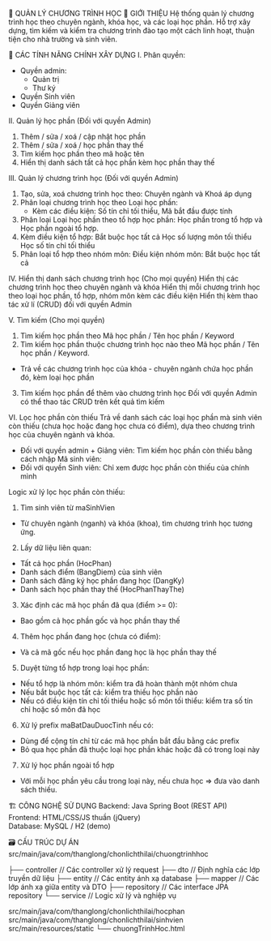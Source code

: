 📘 QUẢN LÝ CHƯƠNG TRÌNH HỌC
📝 GIỚI THIỆU
Hệ thống quản lý chương trình học theo chuyên ngành, khóa học, và các loại học phần. Hỗ trợ xây dựng, tìm kiếm và kiểm tra chương trình đào tạo một cách linh hoạt, thuận tiện cho nhà trường và sinh viên.

🚀 CÁC TÍNH NĂNG CHÍNH XÂY DỰNG
I. Phân quyền: 
  - Quyền admin:
    + Quản trị
    + Thư ký
  - Quyền Sinh viên
  - Quyền Giảng viên
  
II. Quản lý học phần (Đối với quyền Admin)
  1. Thêm / sửa / xoá / cập nhật học phần
  2. Thêm / sửa / xoá / học phần thay thế
  3. Tìm kiếm học phần theo mã hoặc tên
  4. Hiển thị danh sách tất cả học phần kèm học phần thay thế

III. Quản lý chương trình học (Đối với quyền Admin)
  1. Tạo, sửa, xoá chương trình học theo: Chuyên ngành và Khoá áp dụng
  2. Phân loại chương trình học theo Loại học phần:
     - Kèm các điều kiện: Số tín chỉ tối thiểu, Mã bắt đầu được tính
  3. Phân loại Loại học phần theo tổ hợp học phần: Học phần trong tổ hợp và Học phần ngoài tổ hợp. 
  4. Kèm điều kiện tổ hợp: Bắt buộc học tất cả
                            Học số lượng môn tối thiểu
                            Học số tín chỉ tối thiểu
  5. Phân loại tổ hợp theo nhóm môn: Điều kiện nhóm môn: Bắt buộc học tất cả

IV. Hiển thị danh sách chương trình học (Cho mọi quyền)
  Hiển thị các chương trình học theo chuyên ngành và khóa
  Hiển thị mỗi chương trình học theo loại học phần, tổ hợp, nhóm môn kèm các điều kiện
  Hiển thị kèm thao tác xử lí (CRUD) đối với quyền Admin

V. Tìm kiếm (Cho mọi quyền)
1. Tìm kiếm học phần theo Mã học phần / Tên học phần / Keyword
2. Tìm kiếm học phần thuộc chương trình học nào theo Mã học phần / Tên học phần / Keyword. 
  - Trả về các chương trình học của khóa - chuyên ngành chứa học phần đó, kèm loại học phần
3. Tìm kiếm học phần để thêm vào chương trình học
Đối với quyền Admin có thể thao tác CRUD trên kết quả tìm kiếm

VI. Lọc học phần còn thiếu 
Trả về danh sách các loại học phần mà sinh viên còn thiếu (chưa học hoặc đang học chưa có điểm), dựa theo chương trình học của chuyên ngành và khóa.
- Đối với quyền admin + Giảng viên: Tìm kiếm học phần còn thiếu bằng cách nhập Mã sinh viên:
- Đối với quyền Sinh viên: Chỉ xem được học phần còn thiếu của chính mình
  
Logic xử lý lọc học phần còn thiếu:
1. Tìm sinh viên từ maSinhVien 
  - Từ chuyên ngành (nganh) và khóa (khoa), tìm chương trình học tương ứng.    
2. Lấy dữ liệu liên quan:
  - Tất cả học phần (HocPhan)
  - Danh sách điểm (BangDiem) của sinh viên
  - Danh sách đăng ký học phần đang học (DangKy)
  - Danh sách học phần thay thế (HocPhanThayThe)
3. Xác định các mã học phần đã qua (điểm >= 0):
  - Bao gồm cả học phần gốc và học phần thay thế
4. Thêm học phần đang học (chưa có điểm):
  - Và cả mã gốc nếu học phần đang học là học phần thay thế
5. Duyệt từng tổ hợp trong loại học phần:
  - Nếu tổ hợp là nhóm môn: kiểm tra đã hoàn thành một nhóm chưa        
  - Nếu bắt buộc học tất cả: kiểm tra thiếu học phần nào      
  - Nếu có điều kiện tín chỉ tối thiểu hoặc số môn tối thiểu: kiểm tra số tín chỉ hoặc số môn đã học      
6. Xử lý prefix maBatDauDuocTinh nếu có:
  - Dùng để cộng tín chỉ từ các mã học phần bắt đầu bằng các prefix      
  - Bỏ qua học phần đã thuộc loại học phần khác hoặc đã có trong loại này
7. Xử lý học phần ngoài tổ hợp
  - Với mỗi học phần yêu cầu trong loại này, nếu chưa học => đưa vào danh sách thiếu.

🏗️ CÔNG NGHỆ SỬ DỤNG
Backend:  Java Spring Boot (REST API)	
Frontend: HTML/CSS/JS thuần (jQuery)	
Database: MySQL / H2 (demo)

🗃️ CẤU TRÚC DỰ ÁN
src/main/java/com/thanglong/chonlichthilai/chuongtrinhhoc

├── controller        // Các controller xử lý request
├── dto              // Định nghĩa các lớp truyền dữ liệu
├── entity           // Các entity ánh xạ database
├── mapper           // Các lớp ánh xạ giữa entity và DTO
├── repository       // Các interface JPA repository
└── service          // Logic xử lý và nghiệp vụ

src/main/java/com/thanglong/chonlichthilai/hocphan
src/main/java/com/thanglong/chonlichthilai/sinhvien
src/main/resources/static
└── chuongTrinhHoc.html

